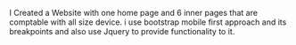 I Created a Website with one home page and 6 inner pages that are comptable with all size device. i use bootstrap mobile first approach and its breakpoints and also use Jquery to provide functionality to it.
